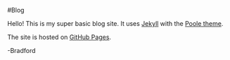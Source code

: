 #Blog

Hello!  This is my super basic blog site.  It uses [Jekyll](http://jekyllrb.com) with the [Poole theme](http://demo.getpoole.com).

The site is hosted on [GitHub Pages](https://pages.github.com).



-Bradford
